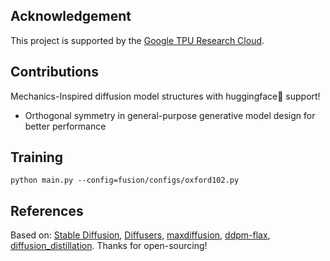 ## Acknowledgement
This project is supported by the [Google TPU Research Cloud](https://sites.research.google/trc/about/).

## Contributions
Mechanics-Inspired diffusion model structures with huggingface🤗 support!
- Orthogonal symmetry in general-purpose generative model design for better performance
<!-- - Translation symmetry in general-purpose model design for lightweight models (Coming soon) -->

## Training
```
python main.py --config=fusion/configs/oxford102.py
```

## References
Based on: [Stable Diffusion](https://github.com/CompVis/latent-diffusion), [Diffusers](https://github.com/huggingface/diffusers/tree/main/examples/text_to_image), [maxdiffusion](https://github.com/google/maxdiffusion), [ddpm-flax](https://github.com/yiyixuxu/denoising-diffusion-flax), [diffusion_distillation](https://github.com/google-research/google-research/tree/master/diffusion_distillation). Thanks for open-sourcing!


